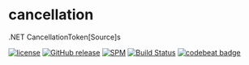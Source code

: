 # cancellation
.NET CancellationToken[Source]s

[![license](https://img.shields.io/github/license/mashape/apistatus.svg)]()
[![GitHub release](https://img.shields.io/github/release/randymarsh77/cancellation.svg)]()
[![SPM](https://img.shields.io/badge/SPM-compatible-brightgreen.svg)](https://github.com/apple/swift-package-manager)
[![Build Status](https://api.travis-ci.org/randymarsh77/cancellation.svg?branch=master)](https://travis-ci.org/randymarsh77/cancellation)
[![codebeat badge](https://codebeat.co/badges/0af758c1-c1a9-4ab3-822e-78b296acf49a)](https://codebeat.co/projects/github-com-randymarsh77-cancellation)
